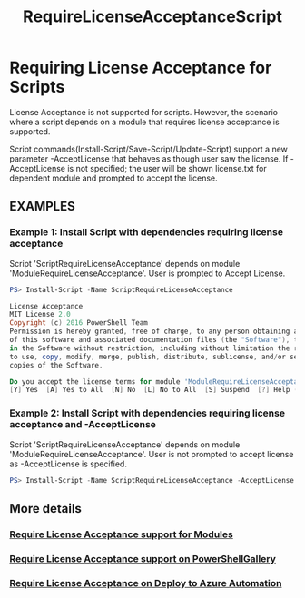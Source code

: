 ﻿---
ms.date:  06/09/2017
schema:  2.0.0
keywords:  powershell
title:  RequireLicenseAcceptanceScript
---
# Requiring License Acceptance for Scripts

License Acceptance is not supported for scripts. However, the scenario where a script depends on a module that requires license acceptance is supported.

Script commands(Install-Script/Save-Script/Update-Script) support a new parameter -AcceptLicense that behaves as though user saw the license. If -AcceptLicense is not specified; the user will be shown license.txt for dependent module and prompted to accept the license.

## EXAMPLES

### Example 1: Install Script with dependencies requiring license acceptance

Script 'ScriptRequireLicenseAcceptance' depends on module 'ModuleRequireLicenseAcceptance'. User is prompted to Accept License.

```PowerShell
PS> Install-Script -Name ScriptRequireLicenseAcceptance

License Acceptance
MIT License 2.0
Copyright (c) 2016 PowerShell Team
Permission is hereby granted, free of charge, to any person obtaining a copy
of this software and associated documentation files (the "Software"), to deal
in the Software without restriction, including without limitation the rights
to use, copy, modify, merge, publish, distribute, sublicense, and/or sell
copies of the Software.

Do you accept the license terms for module 'ModuleRequireLicenseAcceptance'.
[Y] Yes  [A] Yes to All  [N] No  [L] No to All  [S] Suspend  [?] Help (default is "N"):
```

### Example 2: Install Script with dependencies requiring license acceptance and -AcceptLicense

Script 'ScriptRequireLicenseAcceptance' depends on module 'ModuleRequireLicenseAcceptance'. User is not prompted to accept license as -AcceptLicense is specified.

```PowerShell
PS> Install-Script -Name ScriptRequireLicenseAcceptance -AcceptLicense
```

## More details

### [Require License Acceptance support for Modules](module-requirelicenseacceptance.md)

### [Require License Acceptance support on PowerShellGallery](../how-to/working-with-items/items-that-requirelicenseacceptance.md)

### [Require License Acceptance on Deploy to Azure Automation](../how-to/working-with-items/items-that-requirelicenseacceptance.md)
